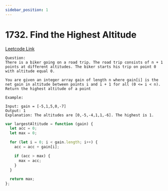 ```yaml
---
sidebar_position: 1
---
```


# 1732. Find the Highest Altitude

[Leetcode Link](https://leetcode.com/problems/find-the-highest-altitude)

```
Question:
There is a biker going on a road trip. The road trip consists of n + 1 points at different altitudes. The biker starts his trip on point 0 with altitude equal 0.

You are given an integer array gain of length n where gain[i] is the net gain in altitude between points i​​​​​​ and i + 1 for all (0 <= i < n). Return the highest altitude of a point

Example:

Input: gain = [-5,1,5,0,-7]
Output: 1
Explanation: The altitudes are [0,-5,-4,1,1,-6]. The highest is 1.
```

```jsx title="merge-string"
var largestAltitude = function (gain) {
  let acc = 0;
  let max = 0;

  for (let i = 0; i < gain.length; i++) {
    acc = acc + gain[i];

    if (acc > max) {
      max = acc;
    }
  }

  return max;
};
```

